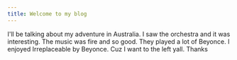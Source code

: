 ```yaml
---
title: Welcome to my blog
---
```

I'll be talking about my adventure in Australia. I saw the orchestra and it was interesting. The music was fire and so good. They played a lot of Beyonce. I enjoyed Irreplaceable by Beyonce. Cuz I want to the left yall. Thanks
